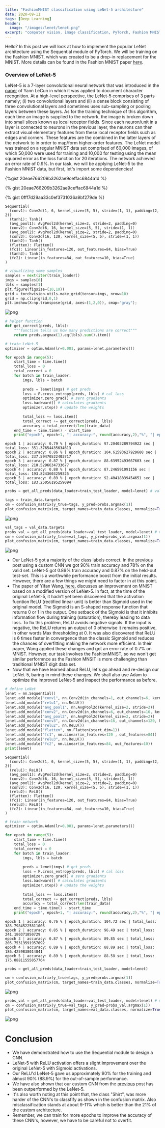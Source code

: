 ```yaml
---
title: "FashionMNIST classification using LeNet-5 architecture"
date: 2020-09-11
tags: [Deep Learning]
header:
  image: "/images/lenet/lenet.png"
excerpt: "computer vision, image classification, PyTorch, Fashion MNIST"
---
```





Hello? In this post we will look at how to implement the popular LeNet architecture using the Sequential module of PyTorch. We will be training on the Fashion MNIST, which was created to be a drop-in replacement for the MNIST. More details can be found in the Fashion MNIST paper [here](https://arxiv.org/abs/1708.07747).

### Overview of LeNet-5

LeNet-5 is a 7-layer convolutional neural network that was introduced in the [paper](http://yann.lecun.com/exdb/publis/pdf/lecun-01a.pdf) of Yann
LeCun in which it was applied to document character recognition. At a high-level perspective, the LeNet-5 comprises of 3 parts namely; (i) two convolutional layers and (ii) a dense block consisting of three convolutional layers and sometimes uses sub-sampling or pooling layers between these layers.
As for the training technique of this algorithm, each time an image is supplied to the network,
the image is broken down into small slices known as local receptor fields. Since each neuron/unit
in a layer is connected to neurons in the previous layer, the neurons can then extract visual
elementary features from these local receptor fields such as edges and corners. These features are
the combined in the latter layers of the network to in order to map/form higher-order features.
The LeNet model was trained on a regular MNIST data set comprised of 60,000 images, of which 50,000
were used for training and 10,000 for testing using the mean squared error as the loss function
for 20 iterations. The network achieved an error rate of 0.9%. In our task, we will be applying LeNet-5 to the Fashion MNIST data, but first, let's import some dependencies!


{%gist 20eae766209b3262ae9ceffac6844a1d %}
<!-- ```python
# import dependencies
import numpy as np # for scientific computation
import pandas as pd
import torch
import torchvision
from torch import nn # building blocks of a CNN
import matplotlib.pyplot as plt # ploting library
from torchvision.transforms import Resize, ToTensor , Normalize, Compose
import torch.optim as optim # optimizer algorithms package

from conf_mat import plot_confusion_matrix
import torch.nn.functional as F
import os
import time

from sklearn.metrics import confusion_matrix
torch.manual_seed(seed=59) # set seed for reproducibility

``` -->



{% gist 20eae766209b3262ae9ceffac6844a1d %}
<!--     <torch._C.Generator at 0x7f25779296d8>




```python
# def helper functions
@torch.no_grad()
def get_all_preds(data_loader, model):
    """function to return all predicted probabilities"""
    all_preds = torch.tensor([]) # init empty tensor
    for batch in data_loader:
        imgs, lbls = batch
        preds = model(imgs)
        all_preds = torch.cat((all_preds, preds), dim=0)
    return all_preds    
``` -->


<!-- ```python
# prepare data & specify some transforms

batch_size = 100

transf = {
    "train":Compose([ToTensor(), 
                     Normalize(mean=0.3814, std=0.3994)]),
     "val": Compose([ToTensor(), Normalize(mean=0.3814, std=0.3994)])
             }

root_dir = "../../OOP"
train_data = torchvision.datasets.FashionMNIST(root=root_dir, train=True,
                                               transform=transf['train'], 
                                               download=True )

val_data = torchvision.datasets.FashionMNIST(root=root_dir, train=False,
                                               transform=transf['val'], 
                                               download=True )

# train dataloaders
train_loader = torch.utils.data.DataLoader(dataset=train_data, batch_size=batch_size, shuffle=True, num_workers=1)
val_loader = torch.utils.data.DataLoader(dataset=val_data, batch_size=batch_size, shuffle=True, num_workers=1)

# test dataloaders
train_test_loader = torch.utils.data.DataLoader(dataset=train_data, batch_size=batch_size, shuffle=False, num_workers=1)
val_test_loader = torch.utils.data.DataLoader(dataset=val_data, batch_size=batch_size, shuffle=False, num_workers=1)
```
 -->
{% gist 0fff7d29aa33c0ef3731036a9bf279de %}
<!-- ```python
# define LeNet-5
lenet = nn.Sequential()
lenet.add_module("conv1", nn.Conv2d(in_channels=1, out_channels=6, kernel_size=5, stride=1, padding=2))
lenet.add_module("tanh1", nn.Tanh())
lenet.add_module("avg_pool1", nn.AvgPool2d(kernel_size=2, stride=2))
lenet.add_module("conv2", nn.Conv2d(in_channels=6, out_channels=16, kernel_size=5, stride=1))
lenet.add_module("avg_pool2", nn.AvgPool2d(kernel_size=2, stride=2))
lenet.add_module("conv3", nn.Conv2d(in_channels=16, out_channels=120, kernel_size=5,stride=1))
lenet.add_module("tanh2", nn.Tanh())
lenet.add_module("flatten", nn.Flatten(start_dim=1))
lenet.add_module("fc1", nn.Linear(in_features=120 , out_features=84))
lenet.add_module("tanh3", nn.Tanh())
lenet.add_module("fc2", nn.Linear(in_features=84, out_features=10))
print(lenet)
``` -->

    Sequential(
      (conv1): Conv2d(1, 6, kernel_size=(5, 5), stride=(1, 1), padding=(2, 2))
      (tanh1): Tanh()
      (avg_pool1): AvgPool2d(kernel_size=2, stride=2, padding=0)
      (conv2): Conv2d(6, 16, kernel_size=(5, 5), stride=(1, 1))
      (avg_pool2): AvgPool2d(kernel_size=2, stride=2, padding=0)
      (conv3): Conv2d(16, 120, kernel_size=(5, 5), stride=(1, 1))
      (tanh2): Tanh()
      (flatten): Flatten()
      (fc1): Linear(in_features=120, out_features=84, bias=True)
      (tanh3): Tanh()
      (fc2): Linear(in_features=84, out_features=10, bias=True)
    )



```python
# visualizing some samples
samples = next(iter(train_loader))
imgs = samples[0]
lbls = samples[1]
plt.figure(figsize=(10,10))
grid = torchvision.utils.make_grid(tensor=imgs, nrow=10)
grid = np.clip(grid,0,1)
plt.imshow(X=np.transpose(grid, axes=(1,2,0)), cmap="gray");
```


![png](/images/lenet/output_9_0.png)



```python
# helper function
def get_correct(preds, lbls):
    """function tells us how many predictions are correct"""
    return preds.argmax(1).eq(lbls).sum().item()
```


```python
# train LeNet-5
optimizer = optim.Adam(lr=0.001, params=lenet.parameters())

for epoch in range(5):
    start_time = time.time()
    total_loss = 0
    total_correct = 0
    for batch in train_loader:
        imgs, lbls = batch
    
        preds = lenet(imgs) # get preds
        loss = F.cross_entropy(preds, lbls) # cal loss
        optimizer.zero_grad() # zero gradients
        loss.backward() # calculates gradients 
        optimizer.step() # update the weights
        
        total_loss += loss.item()
        total_correct += get_correct(preds, lbls)
        accuracy = total_correct/len(train_data)
    end_time = time.time() - start_time    
    print("epoch", epoch+1, "| accuracy:", round(accuracy,2),"%", "| epoch_duration:",end_time,"sec","| total_loss:", total_loss)    
```

    epoch 1 | accuracy: 0.79 % | epoch_duration: 97.20403289794922 sec | total_loss: 351.37654435634613
    epoch 2 | accuracy: 0.86 % | epoch_duration: 104.61593627929688 sec | total_loss: 237.59470522403717
    epoch 3 | accuracy: 0.87 % | epoch_duration: 88.63952493667603 sec | total_loss: 210.5296634733677
    epoch 4 | accuracy: 0.88 % | epoch_duration: 87.246591091156 sec | total_loss: 193.8243603259325
    epoch 5 | accuracy: 0.89 % | epoch_duration: 92.40418839454651 sec | total_loss: 183.25056195259094



```python
probs = get_all_preds(data_loader=train_test_loader, model=lenet) # validation on train data
```


```python
tags = train_data.targets
cm = confusion_matrix(y_true=tags, y_pred=probs.argmax(1))
plot_confusion_matrix(cm, target_names=train_data.classes, normalize=True)
```


![png](/images/lenet/output_13_0.png)



```python
val_tags = val_data.targets
probs_val = get_all_preds(data_loader=val_test_loader, model=lenet) # validation on held out test set
cm = confusion_matrix(y_true=val_tags, y_pred=probs_val.argmax(1))
plot_confusion_matrix(cm, target_names=train_data.classes, normalize=True)
```


![png](/images/lenet/output_14_0.png)


- Our LeNet-5 got a majority of the class labels correct. In the [previous](https://boscoj2008.github.io/customCNN/) post using a custom CNN we got 90% train accuracy and 78% on the valid set. LeNet-5 got 0.89% train accuracy and 0.87% on the held-out test-set. This is a worthwhile performance boost from the initial results. However, there are a few things we might need to factor in at this point. 
- The paper of  Yifan Wang, [here](https://iopscience.iop.org/article/10.1088/1755-1315/428/1/012097), discusses an improvement on MNIST based on a modified version of LeNet-5.  In fact, at the time of the original LeNet-5, it hadn’t yet been discovered that the activation fucntion ReLU (rectified linear unit) is better than Sigmoid used in the original model. The Sigmoid is an S-shaped response function that returns 0 or 1 in the output. One setback of the Sigmoid is that it inhibits information flow during training (saturation), thereby leading to data loss. To fix this problem, ReLU avoids negative signals. If the input is negative, the ReLU returns an output of 0 otherwise it remains positive, in other words Max thresholding at 0. It was also discovered that ReLU is 6 times faster in convergence than the classic Sigmoid and reduces the chances of overfitting making the network more efficient. In their paper, Wang applied these changes and got an error rate of 0.7% on MNIST. However, our task involves the FashionMNIST, so we won't get similar performnce as the Fashion MNSIT is more challenging than traditional MNIST digit data set. 
- Now that we have learned about ReLU, let's go ahead and re-design our LeNet-5, baring in mind these changes. We shall also use Adam to optimize the improved LeNet-5 and inspect the performance as before.


```python
# define LeNet
lenet = nn.Sequential()
lenet.add_module("conv1", nn.Conv2d(in_channels=1, out_channels=6, kernel_size=5, stride=1, padding=2))
lenet.add_module("relu1", nn.ReLU())
lenet.add_module("avg_pool1", nn.AvgPool2d(kernel_size=2, stride=2))
lenet.add_module("conv2", nn.Conv2d(in_channels=6, out_channels=16, kernel_size=5, stride=1))
lenet.add_module("avg_pool2", nn.AvgPool2d(kernel_size=2, stride=2))
lenet.add_module("conv3", nn.Conv2d(in_channels=16, out_channels=120, kernel_size=5,stride=1))
lenet.add_module("relu2", nn.ReLU())
lenet.add_module("flatten", nn.Flatten(start_dim=1))
lenet.add_module("fc1", nn.Linear(in_features=120 , out_features=84))
lenet.add_module("relu3", nn.ReLU())
lenet.add_module("fc2", nn.Linear(in_features=84, out_features=10))
print(lenet)
```

    Sequential(
      (conv1): Conv2d(1, 6, kernel_size=(5, 5), stride=(1, 1), padding=(2, 2))
      (relu1): ReLU()
      (avg_pool1): AvgPool2d(kernel_size=2, stride=2, padding=0)
      (conv2): Conv2d(6, 16, kernel_size=(5, 5), stride=(1, 1))
      (avg_pool2): AvgPool2d(kernel_size=2, stride=2, padding=0)
      (conv3): Conv2d(16, 120, kernel_size=(5, 5), stride=(1, 1))
      (relu2): ReLU()
      (flatten): Flatten()
      (fc1): Linear(in_features=120, out_features=84, bias=True)
      (relu3): ReLU()
      (fc2): Linear(in_features=84, out_features=10, bias=True)
    )



```python
# train network
optimizer = optim.Adam(lr=0.001, params=lenet.parameters())

for epoch in range(5):
    start_time = time.time()
    total_loss = 0
    total_correct = 0
    for batch in train_loader:
        imgs, lbls = batch
    
        preds = lenet(imgs) # get preds
        loss = F.cross_entropy(preds, lbls) # cal loss
        optimizer.zero_grad() # zero gradients
        loss.backward() # calculates gradients 
        optimizer.step() # update the weights
        
        total_loss += loss.item()
        total_correct += get_correct(preds, lbls)
        accuracy = total_correct/len(train_data)
    end_time = time.time() - start_time    
    print("epoch", epoch+1, "| accuracy:", round(accuracy,2),"%", "| epoch_duration:",round(end_time,2),"sec","| total_loss:", total_loss)
```

    epoch 1 | accuracy: 0.76 % | epoch_duration: 104.72 sec | total_loss: 383.79845225811005
    epoch 2 | accuracy: 0.85 % | epoch_duration: 96.49 sec | total_loss: 241.180371850729
    epoch 3 | accuracy: 0.87 % | epoch_duration: 89.85 sec | total_loss: 205.75313591957092
    epoch 4 | accuracy: 0.89 % | epoch_duration: 88.89 sec | total_loss: 186.4259838014841
    epoch 5 | accuracy: 0.89 % | epoch_duration: 88.58 sec | total_loss: 175.08811555057764



```python
probs = get_all_preds(data_loader=train_test_loader, model=lenet)
```


```python
cm = confusion_matrix(y_true=tags, y_pred=probs.argmax(1))
plot_confusion_matrix(cm, target_names=train_data.classes, normalize=True)
```


![png](/images/lenet/output_19_0.png)



```python
probs_val = get_all_preds(data_loader=val_test_loader, model=lenet) # validation on held out test set
cm = confusion_matrix(y_true=val_tags, y_pred=probs_val.argmax(1))
plot_confusion_matrix(cm, target_names=val_data.classes, normalize=True)
```


![png](/images/lenet/output_20_0.png)


# Conclusion

- We have demonstrated how to use the Sequential module to design a CNN.
- LeNet-5 with ReLU activation offers a slight improvement over the original LeNet-5 with Sigmoid activations.
- Our ReLU'd LeNet-5 gave us approximately 90% for the training and almost 90% (88.9%) for the out-of-sample performance.
- We have also shown that our custom CNN from the [previous](https://boscoj2008.github.io/customCNN/) post has been outperformed by the LeNet-5.
- It's also worth noting at this point that, the class "Shirt", was more harder of the CNN's to classfify as shown in the confusion matrix. Also misclassification stands at about 9-11% which is better than the 21% of the custom architecture.
- Remember, we can train for more epochs to improve the accuracy of these CNN's, however, we have to be careful not to overfit.